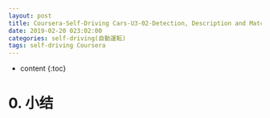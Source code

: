 ```yaml
---
layout: post
title: Coursera-Self-Driving Cars-U3-02-Detection, Description and Matching
date: 2019-02-20 023:02:00
categories: self-driving(自動運転)
tags: self-driving Coursera
---
```

* content
{:toc}

# 0. 小结
